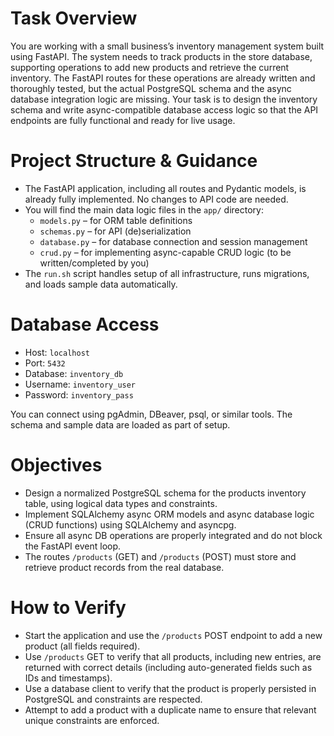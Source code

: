 # Task Overview

You are working with a small business’s inventory management system built using FastAPI. The system needs to track products in the store database, supporting operations to add new products and retrieve the current inventory. The FastAPI routes for these operations are already written and thoroughly tested, but the actual PostgreSQL schema and the async database integration logic are missing. Your task is to design the inventory schema and write async-compatible database access logic so that the API endpoints are fully functional and ready for live usage.

# Project Structure & Guidance
- The FastAPI application, including all routes and Pydantic models, is already fully implemented. No changes to API code are needed.
- You will find the main data logic files in the `app/` directory:
  - `models.py` – for ORM table definitions
  - `schemas.py` – for API (de)serialization
  - `database.py` – for database connection and session management
  - `crud.py` – for implementing async-capable CRUD logic (to be written/completed by you)
- The `run.sh` script handles setup of all infrastructure, runs migrations, and loads sample data automatically.

# Database Access
- Host: `localhost`
- Port: `5432`
- Database: `inventory_db`
- Username: `inventory_user`
- Password: `inventory_pass`

You can connect using pgAdmin, DBeaver, psql, or similar tools. The schema and sample data are loaded as part of setup.

# Objectives
- Design a normalized PostgreSQL schema for the products inventory table, using logical data types and constraints.
- Implement SQLAlchemy async ORM models and async database logic (CRUD functions) using SQLAlchemy and asyncpg.
- Ensure all async DB operations are properly integrated and do not block the FastAPI event loop.
- The routes `/products` (GET) and `/products` (POST) must store and retrieve product records from the real database.

# How to Verify
- Start the application and use the `/products` POST endpoint to add a new product (all fields required).
- Use `/products` GET to verify that all products, including new entries, are returned with correct details (including auto-generated fields such as IDs and timestamps).
- Use a database client to verify that the product is properly persisted in PostgreSQL and constraints are respected.
- Attempt to add a product with a duplicate name to ensure that relevant unique constraints are enforced.